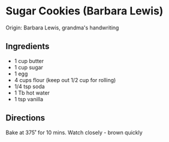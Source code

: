 # Sugar Cookies (Barbara Lewis)

Origin: Barbara Lewis, grandma's handwriting

## Ingredients

- 1 cup butter
- 1 cup sugar
- 1 egg
- 4 cups flour (keep out 1/2 cup for rolling)
- 1/4 tsp soda
- 1 Tb hot water
- 1 tsp vanilla

## Directions

Bake at 375˚ for 10 mins. Watch closely - brown quickly